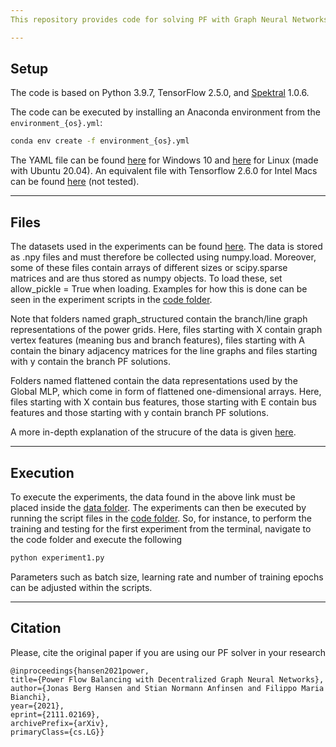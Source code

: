 ```yaml
---
This repository provides code for solving PF with Graph Neural Networks. In particular, the code can be used to reproduce the experimental results presented in the paper [Power Flow Balancing with Decentralized Graph Neural Networks](https://arxiv.org/abs/2111.02169).

---
```

## Setup

The code is based on Python 3.9.7, TensorFlow 2.5.0, and [Spektral]() 1.0.6. 

The code can be executed by installing an Anaconda environment from the `environment_{os}.yml`:
```bash
conda env create -f environment_{os}.yml
``` 

The YAML file can be found [here](/environment_files/environment_win-64.yml) for Windows 10 and [here](/environment_files/environment_linux-64.yml) for Linux (made with Ubuntu 20.04). An equivalent file with Tensorflow 2.6.0 for Intel Macs can be found [here](/environment_files/environment_osx-64.yml) (not tested).



---
## Files
The datasets used in the experiments can be found [here](https://mega.nz/folder/LShW3AJL#UuTVSz-VdDmncdOVXc4NNQ).
The data is stored as .npy files and must therefore be collected using numpy.load. Moreover, some of these files contain arrays of different sizes or scipy.sparse matrices and are thus stored as numpy objects. To load these, set allow_pickle = True when loading. Examples for how this is done can be seen in the experiment scripts in the [code folder](/code). 

Note that folders named graph_structured contain the branch/line graph representations of the power grids. Here, files starting with X contain graph vertex features (meaning bus and branch features), files starting with A contain the binary adjacency matrices for the line graphs and files starting with y contain the branch PF solutions.

Folders named flattened contain the data representations used by the Global MLP, which come in form of flattened one-dimensional arrays. Here, files starting with X contain bus features, those starting with E contain bus features and those starting with y contain branch PF solutions. 

A more in-depth explanation of the strucure of the data is given [here](/data/data_setup.md).

---
## Execution
To execute the experiments, the data found in the above link must be placed inside the [data folder](/data). The experiments can then be executed by running the script files in the [code folder](/code). So, for instance, to perform the training and testing for the first experiment from the terminal, navigate to the code folder and execute the following

```bash
python experiment1.py
```

Parameters such as batch size, learning rate and number of training epochs can be adjusted within the scripts.

---
## Citation

Please, cite the original paper if you are using our PF solver in your research

    @inproceedings{hansen2021power,
    title={Power Flow Balancing with Decentralized Graph Neural Networks}, 
    author={Jonas Berg Hansen and Stian Normann Anfinsen and Filippo Maria Bianchi},
    year={2021},
    eprint={2111.02169},
    archivePrefix={arXiv},
    primaryClass={cs.LG}}
